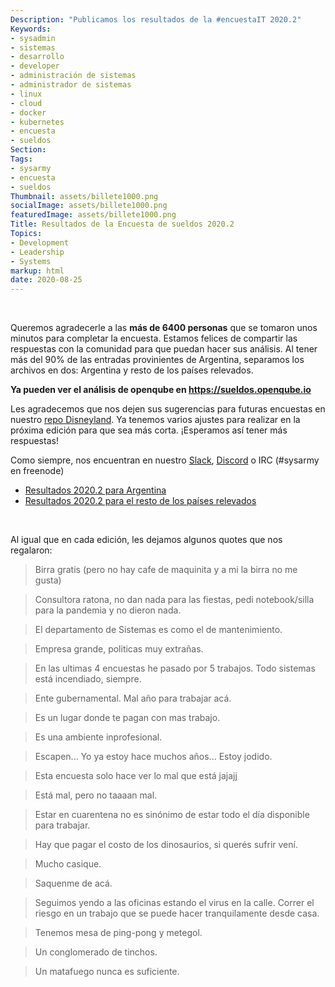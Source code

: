 ```yaml
---
Description: "Publicamos los resultados de la #encuestaIT 2020.2"
Keywords:
- sysadmin 
- sistemas
- desarrollo
- developer
- administración de sistemas
- administrador de sistemas
- linux
- cloud
- docker
- kubernetes
- encuesta
- sueldos
Section: 
Tags:
- sysarmy
- encuesta
- sueldos
Thumbnail: assets/billete1000.png
socialImage: assets/billete1000.png
featuredImage: assets/billete1000.png
Title: Resultados de la Encuesta de sueldos 2020.2
Topics:
- Development
- Leadership
- Systems
markup: html
date: 2020-08-25
---
```

<p>&nbsp;</p>

<p>Queremos agradecerle a las <strong>más de 6400 personas</strong> que se tomaron unos minutos para completar la encuesta. Estamos felices de compartir las respuestas con la comunidad para que puedan hacer sus análisis. Al tener más del 90% de las entradas provinientes de Argentina, separamos los archivos en dos: Argentina y resto de los países relevados.</p>

<p><strong>Ya pueden ver el análisis de openqube en <a href="https://sueldos.openqube.io">https://sueldos.openqube.io</a></strong></p>

<p>Les agradecemos que nos dejen sus sugerencias para futuras encuestas en nuestro <a href="https://github.com/sysarmy/disneyland/issues">repo Disneyland</a>. Ya tenemos varios ajustes para realizar en la próxima edición para que sea más corta. ¡Esperamos así tener más respuestas!</p>

<p>Como siempre, nos encuentran en nuestro <a href="https://sysar.my/slack">Slack</a>, <a href="https://sysar.my/discord">Discord</a> o IRC (#sysarmy en freenode)</p>


<ul>
  <li><a href="https://sysar.my/sueldos20202arg">Resultados 2020.2 para Argentina</a></li>
  <li><a href="https://sysar.my/sueldos20202la">Resultados 2020.2 para el resto de los países relevados</a></li>
</ul>
<p>&nbsp;</p>
Al igual que en cada edición, les dejamos algunos quotes que nos regalaron:
<blockquote><p>Birra gratis (pero no hay cafe de maquinita y a mi la birra no me gusta)</p></blockquote>
<blockquote><p>Consultora ratona, no dan nada para las fiestas, pedi notebook/silla para la pandemia y no dieron nada.</p></blockquote>
<blockquote><p>El departamento de Sistemas es como el de mantenimiento.</p></blockquote>
<blockquote><p>Empresa grande, politicas muy extrañas.</p></blockquote>
<blockquote><p>En las ultimas 4 encuestas he pasado por 5 trabajos. Todo sistemas está incendiado, siempre.</p></blockquote>
<blockquote><p>Ente gubernamental. Mal año para trabajar acá.</p></blockquote>
<blockquote><p>Es un lugar donde te pagan con mas trabajo.</p></blockquote>
<blockquote><p>Es una ambiente inprofesional.</p></blockquote>
<blockquote><p>Escapen... Yo ya estoy hace muchos años... Estoy jodido.</p></blockquote>
<blockquote><p>Esta encuesta solo hace ver lo mal que está jajajj</p></blockquote>
<blockquote><p>Está mal, pero no taaaan mal.</p></blockquote>
<blockquote><p>Estar en cuarentena no es sinónimo de estar todo el día disponible para trabajar.</p></blockquote>
<blockquote><p>Hay que pagar el costo de los dinosaurios, si querés sufrir vení.</p></blockquote>
<blockquote><p>Mucho casique.</p></blockquote>
<blockquote><p>Saquenme de acá.</p></blockquote>
<blockquote><p>Seguimos yendo a las oficinas estando el virus en la calle. Correr el riesgo en un trabajo que se puede hacer tranquilamente desde casa.</p></blockquote>
<blockquote><p>Tenemos mesa de ping-pong y metegol.</p></blockquote>
<blockquote><p>Un conglomerado de tinchos.</p></blockquote>
<blockquote><p>Un matafuego nunca es suficiente.</p></blockquote>
